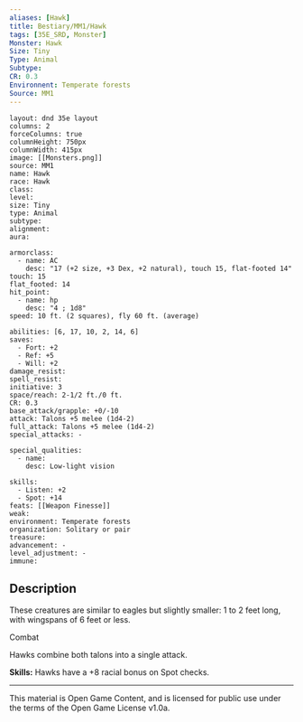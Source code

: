 ```yaml
---
aliases: [Hawk]
title: Bestiary/MM1/Hawk
tags: [35E_SRD, Monster]
Monster: Hawk
Size: Tiny
Type: Animal
Subtype: 
CR: 0.3
Environnent: Temperate forests
Source: MM1
---
```


```statblock
layout: dnd 35e layout
columns: 2
forceColumns: true
columnHeight: 750px
columnWidth: 415px
image: [[Monsters.png]]
source: MM1
name: Hawk
race: Hawk
class: 
level: 
size: Tiny
type: Animal
subtype: 
alignment: 
aura: 

armorclass:
  - name: AC
    desc: "17 (+2 size, +3 Dex, +2 natural), touch 15, flat-footed 14"
touch: 15
flat_footed: 14
hit_point:
  - name: hp
    desc: "4 ; 1d8"
speed: 10 ft. (2 squares), fly 60 ft. (average)

abilities: [6, 17, 10, 2, 14, 6]
saves:
  - Fort: +2
  - Ref: +5
  - Will: +2
damage_resist: 
spell_resist: 
initiative: 3
space/reach: 2-1/2 ft./0 ft.
CR: 0.3
base_attack/grapple: +0/-10
attack: Talons +5 melee (1d4-2)
full_attack: Talons +5 melee (1d4-2)
special_attacks: -

special_qualities:
  - name: 
    desc: Low-light vision

skills:
  - Listen: +2
  - Spot: +14
feats: [[Weapon Finesse]]
weak: 
environment: Temperate forests
organization: Solitary or pair
treasure: 
advancement: -
level_adjustment: -
immune: 
```

## Description

<p>These creatures are similar to eagles but slightly smaller: 1 to 2 feet long, with wingspans of 6 feet or less.</p>
<p>Combat</p>
<p>Hawks combine both talons into a single attack.</p>
<p>
            <b>Skills:</b> Hawks have a +8 racial bonus on Spot checks.</p>

---

This material is Open Game Content, and is licensed for public use under
the terms of the Open Game License v1.0a.
